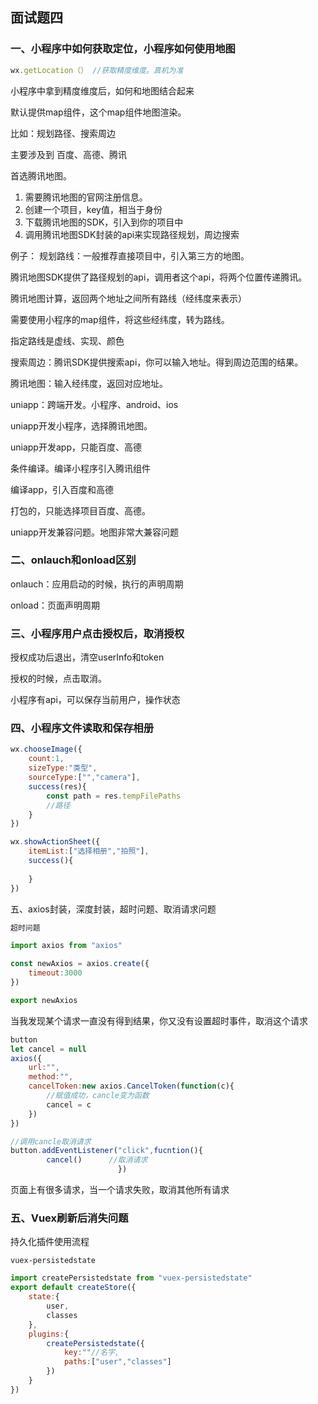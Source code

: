 ## 面试题四

### 一、小程序中如何获取定位，小程序如何使用地图

```js
wx.getLocation（） //获取精度维度。真机为准
```

小程序中拿到精度维度后，如何和地图结合起来

默认提供map组件，这个map组件地图渲染。

比如：规划路径、搜索周边

主要涉及到 百度、高德、腾讯

首选腾讯地图。

1. 需要腾讯地图的官网注册信息。
2. 创建一个项目，key值，相当于身份
3. 下载腾讯地图的SDK，引入到你的项目中
4. 调用腾讯地图SDK封装的api来实现路径规划，周边搜索

例子：
规划路线：一般推荐直接项目中，引入第三方的地图。

腾讯地图SDK提供了路径规划的api，调用者这个api，将两个位置传递腾讯。

腾讯地图计算，返回两个地址之间所有路线（经纬度来表示）

需要使用小程序的map组件，将这些经纬度，转为路线。

指定路线是虚线、实现、颜色

搜索周边：腾讯SDK提供搜索api，你可以输入地址。得到周边范围的结果。

腾讯地图：输入经纬度，返回对应地址。



uniapp：跨端开发。小程序、android、ios

uniapp开发小程序，选择腾讯地图。

uniapp开发app，只能百度、高德

条件编译。编译小程序引入腾讯组件

编译app，引入百度和高德

打包的，只能选择项目百度、高德。



uniapp开发兼容问题。地图非常大兼容问题



### 二、onlauch和onload区别

onlauch：应用启动的时候，执行的声明周期

onload：页面声明周期



### 三、小程序用户点击授权后，取消授权

授权成功后退出，清空userInfo和token

授权的时候，点击取消。

小程序有api，可以保存当前用户，操作状态



### 四、小程序文件读取和保存相册

```js
wx.chooseImage({
    count:1,
    sizeType:"类型",
    sourceType:["","camera"],
    success(res){
        const path = res.tempFilePaths
        //路径
    }
})
```

```js
wx.showActionSheet({
    itemList:["选择相册","拍照"],
    success(){
        
    }
})
```



五、axios封装，深度封装，超时问题、取消请求问题

```js
超时问题

import axios from "axios"

const newAxios = axios.create({
    timeout:3000
})

export newAxios
```

当我发现某个请求一直没有得到结果，你又没有设置超时事件，取消这个请求

```js
button
let cancel = null
axios({
    url:"",
    method:"",
    cancelToken:new axios.CancelToken(function(c){
        //赋值成功，cancle变为函数
        cancel = c
    })
})

//调用cancle取消请求
button.addEventListener("click",fucntion(){
        cancel()      //取消请求           
                        })
```

页面上有很多请求，当一个请求失败，取消其他所有请求

### 五、Vuex刷新后消失问题

持久化插件使用流程

`vuex-persistedstate`

```js
import createPersistedstate from "vuex-persistedstate"
export default createStore({
    state:{
        user,
        classes
    },
    plugins:{
        createPersistedstate({
            key:""//名字,
            paths:["user","classes"]
        })
    }
})
```





